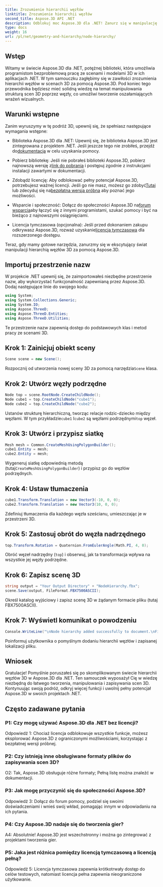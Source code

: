 ```yaml
---
title: Zrozumienie hierarchii węzłów
linktitle: Zrozumienie hierarchii węzłów
second_title: Aspose.3D API .NET
description: Odblokuj moc Aspose.3D dla .NET! Zanurz się w manipulację hierarchią węzłów, korzystając z tego przewodnika krok po kroku. Twórz oszałamiające sceny 3D bez wysiłku.
type: docs
weight: 16
url: /pl/net/geometry-and-hierarchy/node-hierarchy/
---
```

## Wstęp

Witamy w świecie Aspose.3D dla .NET, potężnej biblioteki, która umożliwia programistom bezproblemową pracę ze scenami i modelami 3D w ich aplikacjach .NET. W tym samouczku zagłębimy się w zawiłości zrozumienia hierarchii węzłów w scenach 3D za pomocą Aspose.3D. Pod koniec tego przewodnika będziesz mieć solidną wiedzę na temat manipulowania strukturą scen 3D poprzez węzły, co umożliwi tworzenie oszałamiających wrażeń wizualnych.

## Warunki wstępne

Zanim wyruszymy w tę podróż 3D, upewnij się, że spełniasz następujące wymagania wstępne:

-  Biblioteka Aspose.3D dla .NET: Upewnij się, że biblioteka Aspose.3D jest zintegrowana z projektem .NET. Jeśli jeszcze tego nie zrobiłeś, przejdź do[dokumentacja](https://reference.aspose.com/3d/net/) w celu uzyskania pomocy.

-  Pobierz bibliotekę: Jeśli nie pobrałeś biblioteki Aspose.3D, pobierz najnowszą wersję z[link do pobrania](https://releases.aspose.com/3d/net/) i postępuj zgodnie z instrukcjami instalacji zawartymi w dokumentacji.

-  Zdobądź licencję: Aby odblokować pełny potencjał Aspose.3D, potrzebujesz ważnej licencji. Jeśli go nie masz, możesz go zdobyć[Tutaj](https://purchase.aspose.com/buy) lub zdecyduj się na[bezpłatna wersja próbna](https://releases.aspose.com/) aby poznać jego możliwości.

-  Wsparcie i społeczność: Dołącz do społeczności Aspose.3D na[forum wsparcia](https://forum.aspose.com/c/3d/18)aby łączyć się z innymi programistami, szukać pomocy i być na bieżąco z najnowszymi osiągnięciami.

-  Licencja tymczasowa (opcjonalna): Jeśli przed dokonaniem zakupu odkrywasz Aspose.3D, rozważ uzyskanie[licencja tymczasowa](https://purchase.aspose.com/temporary-license/) dla rozszerzonego dostępu.

Teraz, gdy mamy gotowe narzędzia, zanurzmy się w ekscytujący świat manipulacji hierarchią węzłów 3D za pomocą Aspose.3D.

## Importuj przestrzenie nazw

W projekcie .NET upewnij się, że zaimportowałeś niezbędne przestrzenie nazw, aby wykorzystać funkcjonalność zapewnianą przez Aspose.3D. Dodaj następujące linie do swojego kodu:

```csharp
using System;
using System.Collections.Generic;
using System.IO;
using Aspose.ThreeD;
using Aspose.ThreeD.Entities;
using Aspose.ThreeD.Utilities;
```

Te przestrzenie nazw zapewnią dostęp do podstawowych klas i metod pracy ze scenami 3D.

## Krok 1: Zainicjuj obiekt sceny

```csharp
Scene scene = new Scene();
```

 Rozpocznij od utworzenia nowej sceny 3D za pomocą narzędzia`Scene` klasa.

## Krok 2: Utwórz węzły podrzędne

```csharp
Node top = scene.RootNode.CreateChildNode();
Node cube1 = top.CreateChildNode("cube1");
Node cube2 = top.CreateChildNode("cube2");
```

 Ustanów strukturę hierarchiczną, tworząc relacje rodzic-dziecko między węzłami. W tym przykładzie`cube1` I`cube2` są węzłami podrzędnymi`top` węzeł.

## Krok 3: Utwórz i przypisz siatkę

```csharp
Mesh mesh = Common.CreateMeshUsingPolygonBuilder();
cube1.Entity = mesh;
cube2.Entity = mesh;
```

 Wygeneruj siatkę odpowiednią metodą (tutaj`CreateMeshUsingPolygonBuilder`) i przypisz go do węzłów podrzędnych.

## Krok 4: Ustaw tłumaczenia

```csharp
cube1.Transform.Translation = new Vector3(-10, 0, 0);
cube2.Transform.Translation = new Vector3(10, 0, 0);
```

Zdefiniuj tłumaczenia dla każdego węzła sześcianu, umieszczając je w przestrzeni 3D.

## Krok 5: Zastosuj obrót do węzła nadrzędnego

```csharp
top.Transform.Rotation = Quaternion.FromEulerAngle(Math.PI, 4, 0);
```

Obróć węzeł nadrzędny (`top`) i obserwuj, jak ta transformacja wpływa na wszystkie jej węzły podrzędne.

## Krok 6: Zapisz scenę 3D

```csharp
string output = "Your Output Directory" + "NodeHierarchy.fbx";
scene.Save(output, FileFormat.FBX7500ASCII);
```

Określ katalog wyjściowy i zapisz scenę 3D w żądanym formacie pliku (tutaj FBX7500ASCII).

## Krok 7: Wyświetl komunikat o powodzeniu

```csharp
Console.WriteLine("\nNode hierarchy added successfully to document.\nFile saved at " + output);
```

Poinformuj użytkownika o pomyślnym dodaniu hierarchii węzłów i zapisanej lokalizacji pliku.

## Wniosek

Gratulacje! Pomyślnie poruszałeś się po skomplikowanym świecie hierarchii węzłów 3D w Aspose.3D dla .NET. Ten samouczek wyposażył Cię w wiedzę niezbędną do łatwego tworzenia, manipulowania i zapisywania scen 3D. Kontynuując swoją podróż, odkryj więcej funkcji i uwolnij pełny potencjał Aspose.3D w swoich projektach .NET.

## Często zadawane pytania

### P1: Czy mogę używać Aspose.3D dla .NET bez licencji?

Odpowiedź 1: Chociaż licencja odblokowuje wszystkie funkcje, możesz eksplorować Aspose.3D z ograniczonymi możliwościami, korzystając z bezpłatnej wersji próbnej.

### P2: Czy istnieją inne obsługiwane formaty plików do zapisywania scen 3D?

O2: Tak, Aspose.3D obsługuje różne formaty; Pełną listę można znaleźć w dokumentacji.

### P3: Jak mogę przyczynić się do społeczności Aspose.3D?

Odpowiedź 3: Dołącz do forum pomocy, podziel się swoimi doświadczeniami i wnieś swój wkład, pomagając innym w odpowiadaniu na ich pytania.

### P4: Czy Aspose.3D nadaje się do tworzenia gier?

A4: Absolutnie! Aspose.3D jest wszechstronny i można go zintegrować z projektami tworzenia gier.

### P5: Jaka jest różnica pomiędzy licencją tymczasową a licencją pełną?

Odpowiedź 5: Licencja tymczasowa zapewnia krótkotrwały dostęp do celów testowych, natomiast licencja pełna zapewnia nieograniczone użytkowanie.